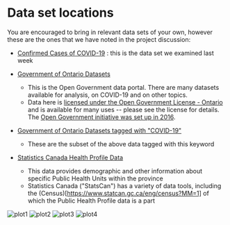 # Data set locations

You are encouraged to bring in relevant data sets of your own, however these are the ones that we have noted in the project discussion:

* [Confirmed Cases of COVID-19](https://data.ontario.ca/dataset/confirmed-positive-cases-of-covid-19-in-ontario) : this is the data set we examined last week

* [Government of Ontario Datasets](https://data.ontario.ca/dataset)
    * This is the Open Government data portal.  There are many datasets available for analysis, on COVID-19 and on other topics.
    * Data here is [licensed under the Open Government License - Ontario](https://www.ontario.ca/page/open-government-licence-ontario) and is available for many uses -- please see the license for details.  The [Open Government initiative was set up in 2016](https://www.ipc.on.ca/wp-content/uploads/2016/09/open-government-key-concepts-and-benefits.pdf).

* [Government of Ontario Datasets tagged with "COVID-19"](https://data.ontario.ca/dataset?keywords_en=COVID-19)
    * These are the subset of the above data tagged with this keyword

* [Statistics Canada Health Profile Data](https://www12.statcan.gc.ca/health-sante/82-228/search-recherche/lst/page.cfm?Lang=E&GeoLevel=PR&GEOCODE=35)
    * This data provides demographic and other information about specific Public Health Units within the province
    * Statistics Canada ("StatsCan") has a variety of data tools, including the (Census)[https://www.statcan.gc.ca/eng/census?MM=1] of which the Public Health Profile data is a part


![plot1](https://user-images.githubusercontent.com/108627530/211439214-a534f0bc-b75d-44b5-bece-abe83a529cbe.svg)
![plot2](https://user-images.githubusercontent.com/108627530/211439339-209d9819-2a2d-4321-af8a-9d7eb4685065.svg)
![plot3](https://user-images.githubusercontent.com/108627530/211439379-76fa8ff6-db1b-48b1-81d8-a71e4c8f926d.svg)
![plot4](https://user-images.githubusercontent.com/108627530/211439090-6fd845c0-13ec-46f4-a62d-d1035ad34da2.svg)
